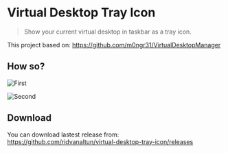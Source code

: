 # Virtual Desktop Tray Icon

> Show your current virtual desktop in taskbar as a tray icon.

This project based on: https://github.com/m0ngr31/VirtualDesktopManager

## How so?

![First](https://raw.githubusercontent.com/ridvanaltun/virtual-desktop-tray-icon/master/images/1.png)

![Second](https://raw.githubusercontent.com/ridvanaltun/virtual-desktop-tray-icon/master/images/2.png)

## Download

You can download lastest release from: https://github.com/ridvanaltun/virtual-desktop-tray-icon/releases
